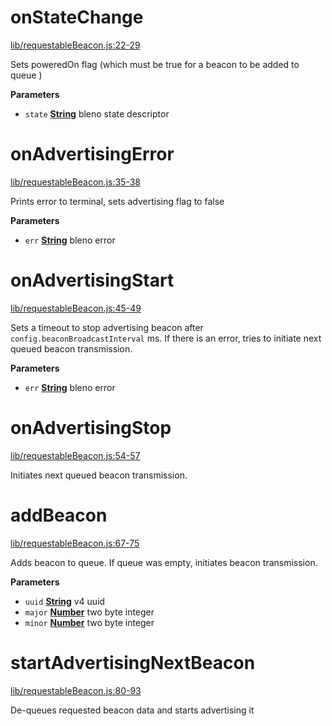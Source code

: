 <!-- Generated by documentation.js. Update this documentation by updating the source code. -->

# onStateChange

[lib/requestableBeacon.js:22-29](https://github.com/animist-io/whale-island/blob/0576cd0bf65829288361c57cca80f0f6285f93f2/lib/requestableBeacon.js#L22-L29 "Source code on GitHub")

Sets poweredOn flag (which must be true for a beacon to be added to queue )

**Parameters**

-   `state` **[String](https://developer.mozilla.org/en-US/docs/Web/JavaScript/Reference/Global_Objects/String)** bleno state descriptor

# onAdvertisingError

[lib/requestableBeacon.js:35-38](https://github.com/animist-io/whale-island/blob/0576cd0bf65829288361c57cca80f0f6285f93f2/lib/requestableBeacon.js#L35-L38 "Source code on GitHub")

Prints error to terminal, sets advertising flag to false

**Parameters**

-   `err` **[String](https://developer.mozilla.org/en-US/docs/Web/JavaScript/Reference/Global_Objects/String)** bleno error

# onAdvertisingStart

[lib/requestableBeacon.js:45-49](https://github.com/animist-io/whale-island/blob/0576cd0bf65829288361c57cca80f0f6285f93f2/lib/requestableBeacon.js#L45-L49 "Source code on GitHub")

Sets a timeout to stop advertising beacon after `config.beaconBroadcastInterval` ms.
If there is an error, tries to initiate next queued beacon transmission.

**Parameters**

-   `err` **[String](https://developer.mozilla.org/en-US/docs/Web/JavaScript/Reference/Global_Objects/String)** bleno error

# onAdvertisingStop

[lib/requestableBeacon.js:54-57](https://github.com/animist-io/whale-island/blob/0576cd0bf65829288361c57cca80f0f6285f93f2/lib/requestableBeacon.js#L54-L57 "Source code on GitHub")

Initiates next queued beacon transmission.

# addBeacon

[lib/requestableBeacon.js:67-75](https://github.com/animist-io/whale-island/blob/0576cd0bf65829288361c57cca80f0f6285f93f2/lib/requestableBeacon.js#L67-L75 "Source code on GitHub")

Adds beacon to queue. If queue was empty, initiates beacon transmission.

**Parameters**

-   `uuid` **[String](https://developer.mozilla.org/en-US/docs/Web/JavaScript/Reference/Global_Objects/String)** v4 uuid
-   `major` **[Number](https://developer.mozilla.org/en-US/docs/Web/JavaScript/Reference/Global_Objects/Number)** two byte integer
-   `minor` **[Number](https://developer.mozilla.org/en-US/docs/Web/JavaScript/Reference/Global_Objects/Number)** two byte integer

# startAdvertisingNextBeacon

[lib/requestableBeacon.js:80-93](https://github.com/animist-io/whale-island/blob/0576cd0bf65829288361c57cca80f0f6285f93f2/lib/requestableBeacon.js#L80-L93 "Source code on GitHub")

De-queues requested beacon data and starts advertising it
